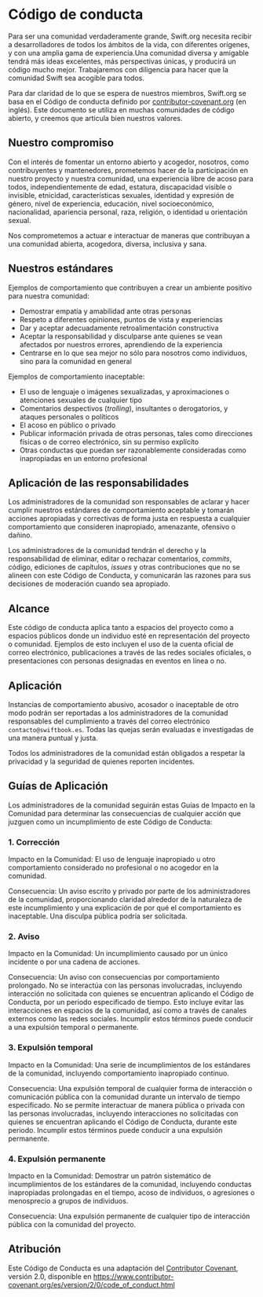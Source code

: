 # Código de conducta

Para ser una comunidad verdaderamente grande, Swift.org necesita recibir a desarrolladores de todos los ámbitos de la vida, con diferentes orígenes, y con una amplia gama de experiencia.Una comunidad diversa y amigable tendrá más ideas excelentes, más perspectivas únicas, y producirá un código mucho mejor. Trabajaremos con diligencia para hacer que la comunidad Swift sea acogible para todos.

Para dar claridad de lo que se espera de nuestros miembros, Swift.org se basa en el Código de conducta definido por [contributor-covenant.org](http://contributor-covenant.org/) (en inglés). Este documento se utiliza en muchas comunidades de código abierto, y creemos que articula bien nuestros valores.

## Nuestro compromiso

Con el interés de fomentar un entorno abierto y acogedor, nosotros, como contribuyentes y mantenedores, prometemos hacer de la participación en nuestro proyecto y nuestra comunidad, una experiencia libre de acoso para todos, independientemente de edad, estatura, discapacidad visible o invisible, etnicidad, características sexuales, identidad y expresión de género, nivel de experiencia, educación, nivel socioeconómico, nacionalidad, apariencia personal, raza, religión, o identidad u orientación sexual.

Nos comprometemos a actuar e interactuar de maneras que contribuyan a una comunidad abierta, acogedora, diversa, inclusiva y sana.

## Nuestros estándares

Ejemplos de comportamiento que contribuyen a crear un ambiente positivo para nuestra comunidad:

- Demostrar empatía y amabilidad ante otras personas
- Respeto a diferentes opiniones, puntos de vista y experiencias
- Dar y aceptar adecuadamente retroalimentación constructiva
- Aceptar la responsabilidad y disculparse ante quienes se vean afectados por nuestros errores, aprendiendo de la experiencia
- Centrarse en lo que sea mejor no sólo para nosotros como individuos, sino para la comunidad en general

Ejemplos de comportamiento inaceptable:

- El uso de lenguaje o imágenes sexualizadas, y aproximaciones o atenciones sexuales de cualquier tipo
- Comentarios despectivos (_trolling_), insultantes o derogatorios, y ataques personales o políticos
- El acoso en público o privado
- Publicar información privada de otras personas, tales como direcciones físicas o de correo electrónico, sin su permiso explícito
- Otras conductas que puedan ser razonablemente consideradas como inapropiadas en un entorno profesional

## Aplicación de las responsabilidades

Los administradores de la comunidad son responsables de aclarar y hacer cumplir nuestros estándares de comportamiento aceptable y tomarán acciones apropiadas y correctivas de forma justa en respuesta a cualquier comportamiento que consideren inapropiado, amenazante, ofensivo o dañino.

Los administradores de la comunidad tendrán el derecho y la responsabilidad de eliminar, editar o rechazar comentarios, _commits_, código, ediciones de capítulos, _issues_ y otras contribuciones que no se alineen con este Código de Conducta, y comunicarán las razones para sus decisiones de moderación cuando sea apropiado.

## Alcance

Este código de conducta aplica tanto a espacios del proyecto como a espacios públicos donde un individuo esté en representación del proyecto o comunidad. Ejemplos de esto incluyen el uso de la cuenta oficial de correo electrónico, publicaciones a través de las redes sociales oficiales, o presentaciones con personas designadas en eventos en línea o no.

## Aplicación

Instancias de comportamiento abusivo, acosador o inaceptable de otro modo podrán ser reportadas a los administradores de la comunidad responsables del cumplimiento a través del correo electrónico `contacto@swiftbook.es`. Todas las quejas serán evaluadas e investigadas de una manera puntual y justa.

Todos los administradores de la comunidad están obligados a respetar la privacidad y la seguridad de quienes reporten incidentes.

## Guías de Aplicación

Los administradores de la comunidad seguirán estas Guías de Impacto en la Comunidad para determinar las consecuencias de cualquier acción que juzguen como un incumplimiento de este Código de Conducta:

### 1. Corrección

Impacto en la Comunidad: El uso de lenguaje inapropiado u otro comportamiento considerado no profesional o no acogedor en la comunidad.

Consecuencia: Un aviso escrito y privado por parte de los administradores de la comunidad, proporcionando claridad alrededor de la naturaleza de este incumplimiento y una explicación de por qué el comportamiento es inaceptable. Una disculpa pública podría ser solicitada.

### 2. Aviso

Impacto en la Comunidad: Un incumplimiento causado por un único incidente o por una cadena de acciones.

Consecuencia: Un aviso con consecuencias por comportamiento prolongado. No se interactúa con las personas involucradas, incluyendo interacción no solicitada con quienes se encuentran aplicando el Código de Conducta, por un periodo especificado de tiempo. Esto incluye evitar las interacciones en espacios de la comunidad, así como a través de canales externos como las redes sociales. Incumplir estos términos puede conducir a una expulsión temporal o permanente.

### 3. Expulsión temporal

Impacto en la Comunidad: Una serie de incumplimientos de los estándares de la comunidad, incluyendo comportamiento inapropiado continuo.

Consecuencia: Una expulsión temporal de cualquier forma de interacción o comunicación pública con la comunidad durante un intervalo de tiempo especificado. No se permite interactuar de manera pública o privada con las personas involucradas, incluyendo interacciones no solicitadas con quienes se encuentran aplicando el Código de Conducta, durante este periodo. Incumplir estos términos puede conducir a una expulsión permanente.

### 4. Expulsión permanente

Impacto en la Comunidad: Demostrar un patrón sistemático de incumplimientos de los estándares de la comunidad, incluyendo conductas inapropiadas prolongadas en el tiempo, acoso de individuos, o agresiones o menosprecio a grupos de individuos.

Consecuencia: Una expulsión permanente de cualquier tipo de interacción pública con la comunidad del proyecto.

## Atribución

Este Código de Conducta es una adaptación del [Contributor Covenant](https://www.contributor-covenant.org/), versión 2.0, disponible en https://www.contributor-covenant.org/es/version/2/0/code_of_conduct.html
